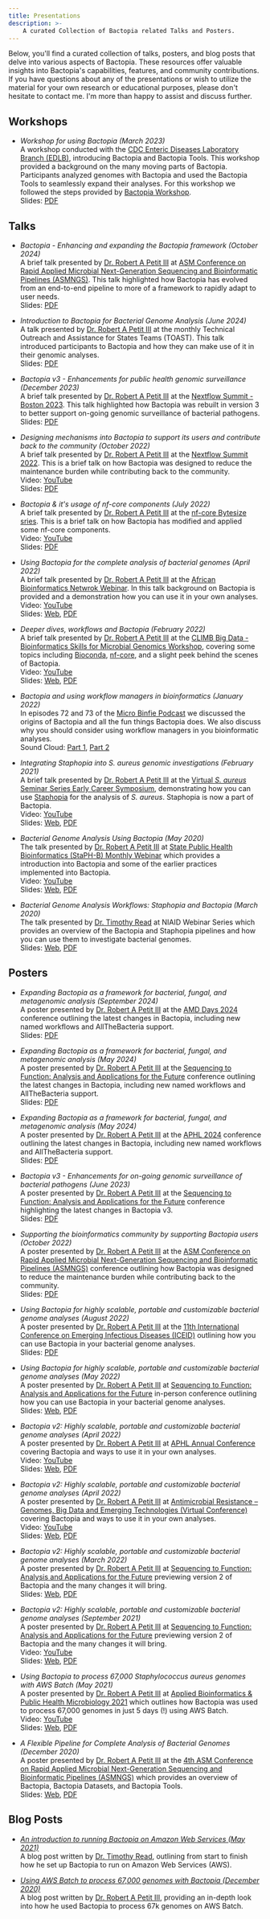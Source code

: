 ```yaml
---
title: Presentations
description: >-
    A curated Collection of Bactopia related Talks and Posters.
---
```


Below, you'll find a curated collection of talks, posters, and blog posts that delve into
various aspects of Bactopia. These resources offer valuable insights into Bactopia's
capabilities, features, and community contributions. If you have questions about any of the
presentations or wish to utilize the material for your own research or educational purposes,
please don't hesitate to contact me. I'm more than happy to assist and discuss further.

## Workshops

- _Workshop for using Bactopia (March 2023)_  
A workshop conducted with the [CDC Enteric Diseases Laboratory Branch (EDLB)](https://www.cdc.gov/ncezid/dfwed/edlb/index.html), introducing
Bactopia and Bactopia Tools. This workshop provided a background on the many moving parts of Bactopia. Participants analyzed genomes with
Bactopia and used the Bactopia Tools to seamlessly expand their analyses. For this workshop we followed the steps provided by
[Bactopia Workshop](https://github.com/bactopia/bactopia-workshop).  
Slides: [PDF](https://datasets.bactopia.com/media/2023-bactopia-edlb-workshop.pdf)  

## Talks

- _Bactopia - Enhancing and expanding the Bactopia framework (October 2024)_  
A brief talk presented by [Dr. Robert A Petit III](https://www.robertpetit.com) at [ASM Conference on Rapid Applied Microbial Next-Generation Sequencing and Bioinformatic Pipelines (ASMNGS)](https://asm.org/events/asm-ngs/home). This talk highlighted how Bactopia has evolved from an end-to-end pipeline to more of a framework to rapidly adapt to user needs.  
Slides: [PDF](https://datasets.bactopia.com/media/2024-asmngs-bactopia.pdf)  

- _Introduction to Bactopia for Bacterial Genome Analysis (June 2024)_  
A talk presented by [Dr. Robert A Petit III](https://www.robertpetit.com) at the monthly Technical Outreach and Assistance for States Teams (TOAST). This talk introduced participants to Bactopia and how they can make use of it in their genomic analyses.  
Slides: [PDF](https://datasets.bactopia.com/media/2024-bactopia-toast.pdf)  

- _Bactopia v3 - Enhancements for public health genomic surveillance (December 2023)_  
A brief talk presented by [Dr. Robert A Petit III](https://www.robertpetit.com) at the [Nextflow Summit - Boston 2023](https://summit.nextflow.io/boston/). This talk highlighted how Bactopia was rebuilt in version 3 to better support on-going genomic surveillance of bacterial pathogens.  
Slides: [PDF](https://datasets.bactopia.com/media/2023-bactopiav3-nf-summit-boston.pdf)  

- _Designing mechanisms into Bactopia to support its users and contribute back to the community (October 2022)_  
A brief talk presented by [Dr. Robert A Petit III](https://www.robertpetit.com) at the [Nextflow Summit 2022](https://summit.nextflow.io/). This is a brief talk on how Bactopia was designed to reduce the maintenance burden while contributing back to the community.  
Video: [YouTube](https://youtu.be/I0z1z7EKv2M)  
Slides: [PDF](https://datasets.bactopia.com/media/2022-nextflow-summit.pdf)  

- _Bactopia & it's usage of nf-core components (July 2022)_  
A brief talk presented by [Dr. Robert A Petit III](https://www.robertpetit.com) at the [nf-core Bytesize sries](https://nf-co.re/events/2022/bytesize-bactopia). This is a brief talk on how Bactopia has modified and applied some nf-core components.  
Video: [YouTube](https://www.youtube.com/watch?v=egjgcmeJ0wQ)  
Slides: [PDF](https://datasets.bactopia.com/media/2022-nf-core-bytesize-bactopia.pdf)  

- _Using Bactopia for the complete analysis of bacterial genomes (April 2022)_  
A brief talk presented by [Dr. Robert A Petit III](https://www.robertpetit.com) at the [African Bioinformatics Netwrok Webinar](https://twitter.com/AfriBioinfoNet/status/1514593623710519299?s=20&t=ntqNaWDlqXt-M946vRtF3g). In this talk background on Bactopia is provided and a demonstration how you can use it in your own analyses.  
Video: [YouTube](https://youtu.be/x-xNO1zZ54s)  
Slides: [Web](https://bit.ly/3LA2SiB), [PDF](https://datasets.bactopia.com/media/2022-abn-bactopia.pdf)  

- _Deeper dives, workflows and Bactopia (February 2022)_  
A brief talk presented by [Dr. Robert A Petit III](https://www.robertpetit.com) at the [CLIMB Big Data - Bioinformatics Skills for Microbial Genomics Workshop](https://www.climb.ac.uk/bioinformatics-skills-microbial-genomics/), covering some topics including [Bioconda](https://bioconda.github.io/), [nf-core](https://nf-co.re/), and a slight peek behind the scenes of Bactopia.  
Video: [YouTube](https://www.youtube.com/watch?v=s0nxMZd58VY)  
Slides: [Web](https://bit.ly/32PNhue), [PDF](https://datasets.bactopia.com/media/2022-bactopia-climb-binf-wokshop.pdf)  

- _Bactopia and using workflow managers in bioinformatics (January 2022)_  
In episodes 72 and 73 of the [Micro Binfie Podcast](https://soundcloud.com/microbinfie) we discussed the origins of Bactopia and all the fun things Bactopia does. We also discuss why you should consider using workflow managers in you bioinformatic analyses.  
Sound Cloud: [Part 1](https://soundcloud.com/microbinfie/bactopia-part-1), [Part 2](https://soundcloud.com/microbinfie/bactopia-part-2)  

- _Integrating Staphopia into S. aureus genomic investigations (February 2021)_  
A brief talk presented by [Dr. Robert A Petit III](https://www.robertpetit.com) at the [Virtual _S. aureus_ Seminar Series Early Career Symposium](https://twitter.com/Keenan__Lacey/status/1352391835994509314), demonstrating how you can use [Staphopia](https://staphopia.emory.edu/) for the analysis of _S. aureus_. Staphopia is now a part of Bactopia.   
Video: [YouTube](https://www.youtube.com/watch?v=ijW_ZwZrwSs)  
Slides: [Web](https://bit.ly/3asgn2C), [PDF](https://datasets.bactopia.com/media/2021-integrating-staphopia.pdf)

- _Bacterial Genome Analysis Using Bactopia (May 2020)_  
The talk presented by [Dr. Robert A Petit III](https://www.robertpetit.com) at [State Public Health Bioinformatics (StaPH-B) Monthly Webinar](https://staphb.org/videos.html) which provides a introduction into Bactopia and some of the earlier practices implemented into Bactopia.  
Video: [YouTube](https://www.youtube.com/watch?v=hECn_fTr_uM)  
Slides: [Web](http://bit.ly/3aKszf4), [PDF](https://datasets.bactopia.com/media/2020-staph-b-bactopia.pdf)  

- _Bacterial Genome Analysis Workflows: Staphopia and Bactopia (March 2020)_  
The talk presented by [Dr. Timothy Read](https://twitter.com/tdread_emory) at NIAID Webinar Series which provides an overview of the Bactopia and Staphopia pipelines and how you can use them to investigate bacterial genomes.  
Slides: [Web](https://bit.ly/3lQpZKo), [PDF](https://datasets.bactopia.com/media/2020-niaid-bactopia-staphopia.pdf)  

## Posters

- _Expanding Bactopia as a framework for bacterial, fungal, and metagenomic analysis (September 2024)_  
A poster presented by [Dr. Robert A Petit III](https://www.robertpetit.com) at the [AMD Days 2024](https://www.aphl.org/programs/infectious_disease/Pages/AMD-Days.aspx) conference outlining the latest changes in Bactopia, including new named workflows and AllTheBacteria support.  
Slides: [PDF](https://datasets.bactopia.com/media/2024-amddays-bactopia.pdf) 

- _Expanding Bactopia as a framework for bacterial, fungal, and metagenomic analysis (May 2024)_  
A poster presented by [Dr. Robert A Petit III](https://www.robertpetit.com) at the [Sequencing to Function: Analysis and Applications for the Future](https://www.lanl.gov/conferences/sequencing-finishing-analysis-future/index.php) conference outlining the latest changes in Bactopia, including new named workflows and AllTheBacteria support.  
Slides: [PDF](https://datasets.bactopia.com/media/2024-aphl-bactopia.pdf) 

- _Expanding Bactopia as a framework for bacterial, fungal, and metagenomic analysis (May 2024)_  
A poster presented by [Dr. Robert A Petit III](https://www.robertpetit.com) at the [APHL 2024](https://www.aphl.org/conferences/annualmeeting/Pages/default.aspx) conference outlining the latest changes in Bactopia, including new named workflows and AllTheBacteria support.  
Slides: [PDF](https://datasets.bactopia.com/media/2024-aphl-bactopia.pdf)

- _Bactopia v3 - Enhancements for on-going genomic surveillance of bacterial pathogens (June 2023)_  
A poster presented by [Dr. Robert A Petit III](https://www.robertpetit.com) at the [Sequencing to Function: Analysis and Applications for the Future](https://www.lanl.gov/conferences/sequencing-finishing-analysis-future/index.php) conference highlighting the latest changes in Bactopia v3.  
Slides: [PDF](https://datasets.bactopia.com/media/2023-sfaf-poster.pdf) 

- _Supporting the bioinformatics community by supporting Bactopia users (October 2022)_  
A poster presented by [Dr. Robert A Petit III](https://www.robertpetit.com) at the [ASM Conference on Rapid Applied Microbial Next-Generation Sequencing and Bioinformatic Pipelines (ASMNGS)](https://asm.org/Events/ASM-NGS/Home) conference outlining how Bactopia was designed to reduce the maintenance burden while contributing back to the community.  
Slides: [PDF](https://datasets.bactopia.com/media/2022-asmngs.pdf) 

- _Using Bactopia for highly scalable, portable and customizable bacterial genome analyses (August 2022)_  
A poster presented by [Dr. Robert A Petit III](https://www.robertpetit.com) at the [11th International Conference on Emerging Infectious Diseases (ICEID)](https://www.iceid.org/) outlining how you can use Bactopia in your bacterial genome analyses.  
Slides: [PDF](https://datasets.bactopia.com/media/2022-iceid-poster-final.pdf) 

- _Using Bactopia for highly scalable, portable and customizable bacterial genome analyses (May 2022)_  
A poster presented by [Dr. Robert A Petit III](https://www.robertpetit.com) at [Sequencing to Function: Analysis and Applications for the Future](https://www.lanl.gov/conferences/sequencing-finishing-analysis-future/index.php) in-person conference outlining how you can use Bactopia in your bacterial genome analyses.  
Slides: [Web](https://bit.ly/3QCgrkB), [PDF](https://datasets.bactopia.com/media/2022-sfaf-poster-final.pdf) 

- _Bactopia v2: Highly scalable, portable and customizable bacterial genome analyses (April 2022)_  
A poster presented by [Dr. Robert A Petit III](https://www.robertpetit.com) at [APHL Annual Conference](https://www.aphl.org/conferences/annualmeeting/Pages/default.aspx) covering Bactopia and ways to use it in your own analyses.  
Video: [YouTube](https://youtu.be/pWVa-blIw48)  
Slides: [Web](https://bit.ly/3OLWDdu), [PDF](https://datasets.bactopia.com/media/2022-aphl-conference.pdf)  

- _Bactopia v2: Highly scalable, portable and customizable bacterial genome analyses (April 2022)_  
A poster presented by [Dr. Robert A Petit III](https://www.robertpetit.com) at [Antimicrobial Resistance – Genomes, Big Data and Emerging Technologies (Virtual Conference)](https://coursesandconferences.wellcomeconnectingscience.org/event/antimicrobial-resistance-genomes-big-data-and-emerging-technologies-virtual-conference-20220427/) covering Bactopia and ways to use it in your own analyses.  
Video: [YouTube](https://youtu.be/pWVa-blIw48)  
Slides: [Web](https://bit.ly/3OLWDdu), [PDF](https://datasets.bactopia.com/media/2022-wellcome-amr-conference.pdf)  

- _Bactopia v2: Highly scalable, portable and customizable bacterial genome analyses (March 2022)_  
A poster presented by [Dr. Robert A Petit III](https://www.robertpetit.com) at [Sequencing to Function: Analysis and Applications for the Future](https://www.lanl.gov/conferences/sequencing-finishing-analysis-future/index.php) previewing version 2 of Bactopia and the many changes it will bring.  
Slides: [Web](https://bit.ly/3i6bBvM), [PDF](https://datasets.bactopia.com/media/2022-sfaf-eposter-bactopia-v2-part2.pdf)  

- _Bactopia v2: Highly scalable, portable and customizable bacterial genome analyses (September 2021)_  
A poster presented by [Dr. Robert A Petit III](https://www.robertpetit.com) at [Sequencing to Function: Analysis and Applications for the Future](https://www.lanl.gov/conferences/sequencing-finishing-analysis-future/index.php) previewing version 2 of Bactopia and the many changes it will bring.  
Video: [YouTube](https://youtu.be/boRuctfZTfw)  
Slides: [Web](https://bit.ly/3u4UbVN), [PDF](https://datasets.bactopia.com/media/2021-sfaf-eposter-bactopia-v2.pdf)  

- _Using Bactopia to process 67,000 Staphylococcus aureus genomes with AWS Batch (May 2021)_  
A poster presented by [Dr. Robert A Petit III](https://www.robertpetit.com) at [Applied Bioinformatics & Public Health Microbiology 2021](https://coursesandconferences.wellcomeconnectingscience.org/event/applied-bioinformatics-and-public-health-microbiology-virtual-conference-20210505/) which outlines how Bactopia was used to process 67,000 genomes in just 5 days (!) using AWS Batch.  
Video: [YouTube](https://youtu.be/JywoIlD4-l0)  
Slides: [Web](https://bit.ly/3sAslOT), [PDF](https://datasets.bactopia.com/media/2021-abphm-eposter-bactopia-aws.pdf)

- _A Flexible Pipeline for Complete Analysis of Bacterial Genomes (December 2020)_  
A poster presented by [Dr. Robert A Petit III](https://www.robertpetit.com) at the [4th ASM Conference on Rapid Applied Microbial Next-Generation Sequencing and Bioinformatic Pipelines (ASMNGS)](https://asm.org/Events/ASM-NGS/Home) which provides an overview of Bactopia, Bactopia Datasets, and Bactopia Tools.  
Slides: [Web](https://doi.org/10.6084/m9.figshare.13347992.v1), [PDF](https://datasets.bactopia.com/media/2020-asmngs-eposter-bactopia.pdf)

## Blog Posts

- _[An introduction to running Bactopia on Amazon Web Services (May 2021)](https://emergent.emory.edu/blog/posts/aws-bactopia-intro/)_  
A blog post written by [Dr. Timothy Read](https://twitter.com/tdread_emory), outlining from start to finish how he set up Bactopia to run on Amazon Web Services (AWS).

- _[Using AWS Batch to process 67,000 genomes with Bactopia (December 2020)](https://emergent.emory.edu/blog/posts/bactopia-aws-and-67000-genomes/)_  
A blog post written by [Dr. Robert A Petit III](https://www.robertpetit.com), providing an in-depth look into how he used Bactopia to process 67k genomes on AWS Batch.
